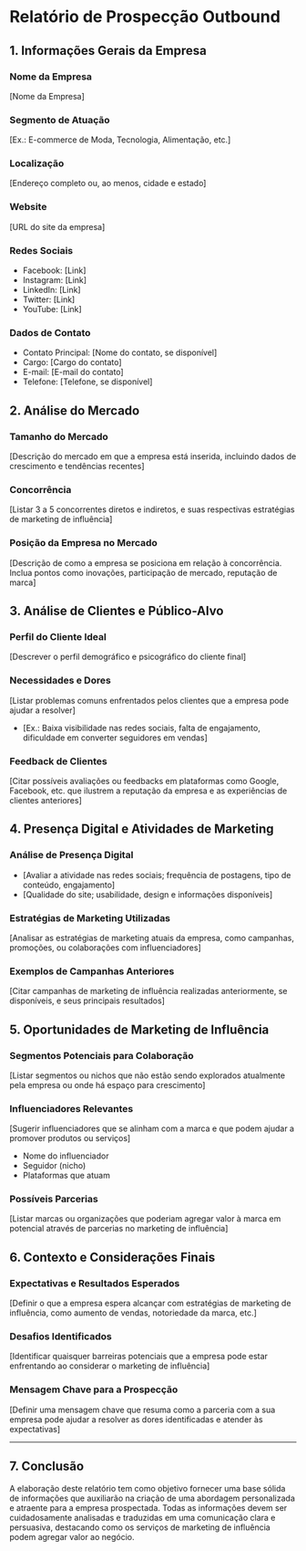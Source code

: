 # Relatório de Prospecção Outbound

## 1. Informações Gerais da Empresa

### Nome da Empresa
[Nome da Empresa]

### Segmento de Atuação
[Ex.: E-commerce de Moda, Tecnologia, Alimentação, etc.]

### Localização
[Endereço completo ou, ao menos, cidade e estado]

### Website
[URL do site da empresa]

### Redes Sociais
- Facebook: [Link]
- Instagram: [Link]
- LinkedIn: [Link]
- Twitter: [Link]
- YouTube: [Link]

### Dados de Contato
- Contato Principal: [Nome do contato, se disponível]
- Cargo: [Cargo do contato]
- E-mail: [E-mail do contato]
- Telefone: [Telefone, se disponível]

## 2. Análise do Mercado

### Tamanho do Mercado
[Descrição do mercado em que a empresa está inserida, incluindo dados de crescimento e tendências recentes]

### Concorrência
[Listar 3 a 5 concorrentes diretos e indiretos, e suas respectivas estratégias de marketing de influência]

### Posição da Empresa no Mercado
[Descrição de como a empresa se posiciona em relação à concorrência. Inclua pontos como inovações, participação de mercado, reputação de marca]

## 3. Análise de Clientes e Público-Alvo

### Perfil do Cliente Ideal
[Descrever o perfil demográfico e psicográfico do cliente final]

### Necessidades e Dores
[Listar problemas comuns enfrentados pelos clientes que a empresa pode ajudar a resolver]
- [Ex.: Baixa visibilidade nas redes sociais, falta de engajamento, dificuldade em converter seguidores em vendas]

### Feedback de Clientes
[Citar possíveis avaliações ou feedbacks em plataformas como Google, Facebook, etc. que ilustrem a reputação da empresa e as experiências de clientes anteriores]

## 4. Presença Digital e Atividades de Marketing

### Análise de Presença Digital
- [Avaliar a atividade nas redes sociais; frequência de postagens, tipo de conteúdo, engajamento]
- [Qualidade do site; usabilidade, design e informações disponíveis]

### Estratégias de Marketing Utilizadas
[Analisar as estratégias de marketing atuais da empresa, como campanhas, promoções, ou colaborações com influenciadores]

### Exemplos de Campanhas Anteriores
[Citar campanhas de marketing de influência realizadas anteriormente, se disponíveis, e seus principais resultados]

## 5. Oportunidades de Marketing de Influência

### Segmentos Potenciais para Colaboração
[Listar segmentos ou nichos que não estão sendo explorados atualmente pela empresa ou onde há espaço para crescimento]

### Influenciadores Relevantes
[Sugerir influenciadores que se alinham com a marca e que podem ajudar a promover produtos ou serviços]
- Nome do influenciador
- Seguidor (nicho)
- Plataformas que atuam

### Possíveis Parcerias
[Listar marcas ou organizações que poderiam agregar valor à marca em potencial através de parcerias no marketing de influência]

## 6. Contexto e Considerações Finais

### Expectativas e Resultados Esperados
[Definir o que a empresa espera alcançar com estratégias de marketing de influência, como aumento de vendas, notoriedade da marca, etc.]

### Desafios Identificados
[Identificar quaisquer barreiras potenciais que a empresa pode estar enfrentando ao considerar o marketing de influência]

### Mensagem Chave para a Prospecção
[Definir uma mensagem chave que resuma como a parceria com a sua empresa pode ajudar a resolver as dores identificadas e atender às expectativas]

---

## 7. Conclusão

A elaboração deste relatório tem como objetivo fornecer uma base sólida de informações que auxiliarão na criação de uma abordagem personalizada e atraente para a empresa prospectada. Todas as informações devem ser cuidadosamente analisadas e traduzidas em uma comunicação clara e persuasiva, destacando como os serviços de marketing de influência podem agregar valor ao negócio.